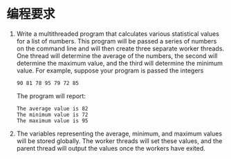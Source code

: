 # 编程要求
1. Write a multithreaded program that calculates various statistical values for a list of numbers. This program will be passed a series of numbers on the command line and will then create three separate worker threads. One thread will determine the average of the numbers, the second will determine the maximum value, and the third will determine the minimum value. For example, suppose your program is passed the integers 
   ```
   90 81 78 95 79 72 85
   ```
   
   The program will report:
   
   ```
   The average value is 82
   The minimum value is 72
   The maximum value is 95
   ```
2. The variables representing the average, minimum, and maximum values will be stored globally. The worker threads will set these values, and the parent thread will output the values once the workers have exited.